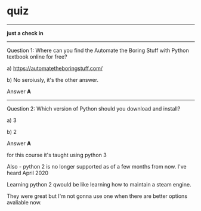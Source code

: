 # quiz

******

__just a check in__

******

Question 1:
Where can you find the Automate the Boring Stuff with Python textbook online for free?

a) https://automatetheboringstuff.com/

b) No seroiusly, it's the other answer.

Answer __A__

******

Question 2:
Which version of Python should you download and install?

a) 3

b) 2

Answer __A__

for this course it's taught using python 3

Also - python 2 is no longer supported as of a few months from now. I've heard April 2020

Learning python 2 qwould be like learning how to maintain a steam engine.

They were great but I'm not gonna use one when there are better options avaliable now.
